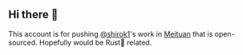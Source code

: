 ## Hi there 👋

This account is for pushing [@shirok1](https://github.com/shirok1)'s work in [Meituan](https://www.meituan.com) that is open-sourced. Hopefully would be Rust🦀 related.

